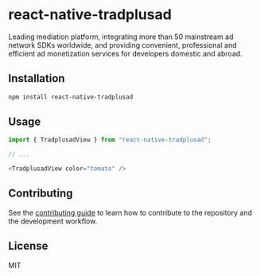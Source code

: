 # react-native-tradplusad

Leading mediation platform, integrating more than 50 mainstream ad network SDKs worldwide, and providing convenient, professional and efficient ad monetization services for developers domestic and abroad.

## Installation

```sh
npm install react-native-tradplusad
```

## Usage

```js
import { TradplusadView } from "react-native-tradplusad";

// ...

<TradplusadView color="tomato" />
```

## Contributing

See the [contributing guide](CONTRIBUTING.md) to learn how to contribute to the repository and the development workflow.

## License

MIT
